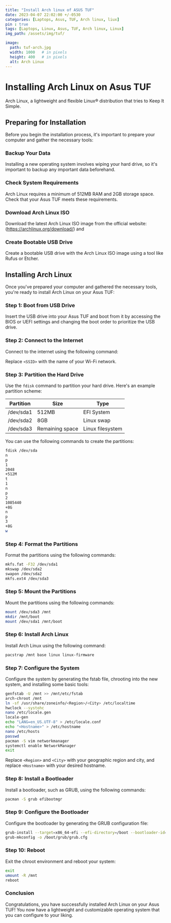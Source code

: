 ```yaml
---
title: "Install Arch linux of ASUS TUF"
date: 2023-04-07 22:02:00 +/-0530
categories: [Laptops, Asus, TUF, Arch linux, liux]
pin : true
tags: [Laptops, Linux, Asus, TUF, Arch linux, Linux]
img_path: /assets/img/tuf/

image:
  path: tuf-arch.jpg
  width: 1000   # in pixels
  height: 400   # in pixels
  alt: Arch Linux
--- 
```


# Installing Arch Linux on Asus TUF
Arch Linux, a lightweight and flexible Linux® distribution that tries to Keep It Simple.

## Preparing for Installation

Before you begin the installation process, it's important to prepare your computer and gather the necessary tools:

### Backup Your Data

Installing a new operating system involves wiping your hard drive, so it's important to backup any important data beforehand.

### Check System Requirements

Arch Linux requires a minimum of 512MB RAM and 2GB storage space. Check that your Asus TUF meets these requirements.

### Download Arch Linux ISO

Download the latest Arch Linux ISO image from the official website: (https://archlinux.org/download/) and   

### Create Bootable USB Drive

Create a bootable USB drive with the Arch Linux ISO image using a tool like Rufus or Etcher.

## Installing Arch Linux

Once you've prepared your computer and gathered the necessary tools, you're ready to install Arch Linux on your Asus TUF:

### Step 1: Boot from USB Drive

Insert the USB drive into your Asus TUF and boot from it by accessing the BIOS or UEFI settings and changing the boot order to prioritize the USB drive.

### Step 2: Connect to the Internet

Connect to the internet using the following command:


Replace `<SSID>` with the name of your Wi-Fi network.

### Step 3: Partition the Hard Drive

Use the `fdisk` command to partition your hard drive. Here's an example partition scheme:

| Partition | Size | Type |
| --------- | ---- | ---- |
| /dev/sda1 | 512MB | EFI System |
| /dev/sda2 | 8GB | Linux swap |
| /dev/sda3 | Remaining space | Linux filesystem |

You can use the following commands to create the partitions:

```bash
fdisk /dev/sda
n
p
1
2048
+512M
t
1
n
p
2
1085440
+8G
n
p
3
+8G
w
```

### Step 4: Format the Partitions

Format the partitions using the following commands:

```bash
mkfs.fat -F32 /dev/sda1
mkswap /dev/sda2
swapon /dev/sda2
mkfs.ext4 /dev/sda3
```

### Step 5: Mount the Partitions

Mount the partitions using the following commands:

```bash
mount /dev/sda3 /mnt
mkdir /mnt/boot
mount /dev/sda1 /mnt/boot
```

### Step 6: Install Arch Linux

Install Arch Linux using the following command:

```bash
pacstrap /mnt base linux linux-firmware
```


### Step 7: Configure the System

Configure the system by generating the fstab file, chrooting into the new system, and installing some basic tools:

```bash
genfstab -U /mnt >> /mnt/etc/fstab
arch-chroot /mnt
ln -sf /usr/share/zoneinfo/<Region>/<City> /etc/localtime
hwclock --systohc
nano /etc/locale.gen
locale-gen
echo "LANG=en_US.UTF-8" > /etc/locale.conf
echo "<Hostname>" > /etc/hostname
nano /etc/hosts
passwd
pacman -S vim networkmanager
systemctl enable NetworkManager
exit
```

Replace `<Region>` and `<City>` with your geographic region and city, and replace `<Hostname>` with your desired hostname.

### Step 8: Install a Bootloader

Install a bootloader, such as GRUB, using the following commands:

```bash
pacman -S grub efibootmgr
```
### Step 9: Configure the Bootloader

Configure the bootloader by generating the GRUB configuration file:

```bash
grub-install --target=x86_64-efi --efi-directory=/boot --bootloader-id=arch_grub
grub-mkconfig -o /boot/grub/grub.cfg
```

### Step 10: Reboot

Exit the chroot environment and reboot your system:

```bash
exit
umount -R /mnt
reboot
```

### Conclusion

Congratulations, you have successfully installed Arch Linux on your Asus TUF! You now have a lightweight and customizable operating system that you can configure to your liking.

